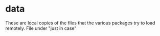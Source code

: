 # data

These are local copies of the files that the various packages try to load remotely. File under "just in case"
